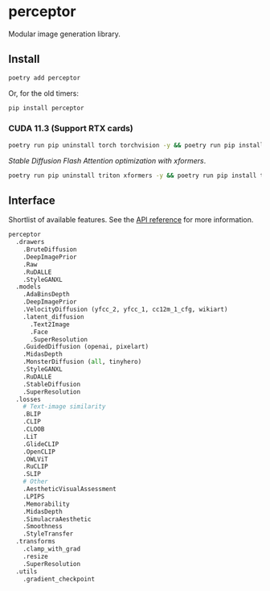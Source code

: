 # perceptor

Modular image generation library.

## Install

```bash
poetry add perceptor
```

Or, for the old timers:

```bash
pip install perceptor
```

### CUDA 11.3 (Support RTX cards)

```bash
poetry run pip uninstall torch torchvision -y && poetry run pip install torch==1.12.1 torchvision==0.13.1 --extra-index-url https://download.pytorch.org/whl/cu113
```

_Stable Diffusion Flash Attention optimization with xformers_.

```bash
poetry run pip uninstall triton xformers -y && poetry run pip install triton xformers
```

## Interface

Shortlist of available features. See the [API reference](https://perceptor.readthedocs.io/en/latest/) for more information.

```python
perceptor
  .drawers
    .BruteDiffusion
    .DeepImagePrior
    .Raw
    .RuDALLE
    .StyleGANXL
  .models
    .AdaBinsDepth
    .DeepImagePrior
    .VelocityDiffusion (yfcc_2, yfcc_1, cc12m_1_cfg, wikiart)
    .latent_diffusion
      .Text2Image
      .Face
      .SuperResolution
    .GuidedDiffusion (openai, pixelart)
    .MidasDepth
    .MonsterDiffusion (all, tinyhero)
    .StyleGANXL
    .RuDALLE
    .StableDiffusion
    .SuperResolution
  .losses
    # Text-image similarity
    .BLIP
    .CLIP
    .CLOOB
    .LiT
    .GlideCLIP
    .OpenCLIP
    .OWLViT
    .RuCLIP
    .SLIP
    # Other
    .AestheticVisualAssessment
    .LPIPS
    .Memorability
    .MidasDepth
    .SimulacraAesthetic
    .Smoothness
    .StyleTransfer
  .transforms
    .clamp_with_grad
    .resize
    .SuperResolution
  .utils
    .gradient_checkpoint
```
